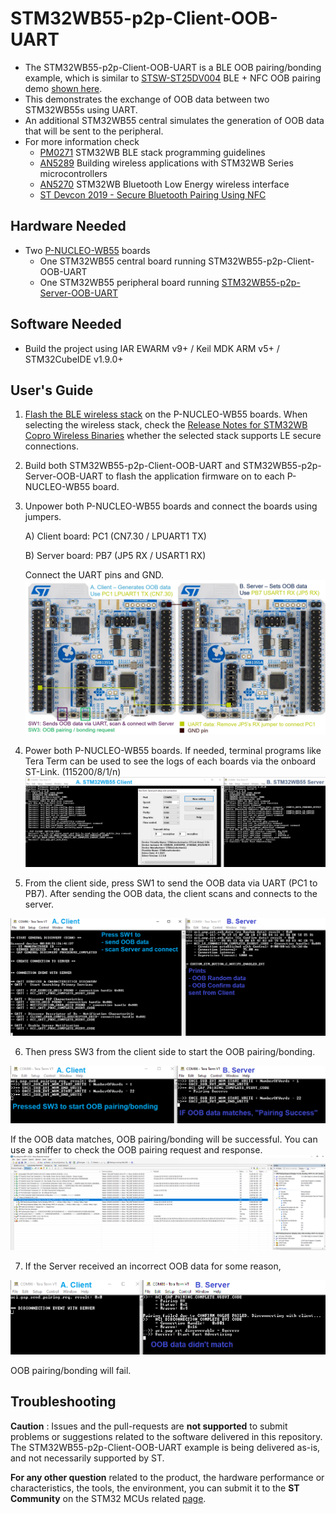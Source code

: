 # STM32WB55-p2p-Client-OOB-UART

* The STM32WB55-p2p-Client-OOB-UART is a BLE OOB pairing/bonding example, which is similar to [STSW-ST25DV004](https://www.st.com/content/st_com/en/products/embedded-software/st25-nfc-rfid-software/stsw-st25dv004.html) BLE + NFC OOB pairing demo [shown here](https://youtu.be/O6livACHRKg).
* This demonstrates the exchange of OOB data between two STM32WB55s using UART.
* An additional STM32WB55 central simulates the generation of OOB data that will be sent to the peripheral.
* For more information check
    *  [PM0271](https://www.st.com/resource/en/programming_manual/pm0271-stm32wb-ble-stack-programming-guidelines-stmicroelectronics.pdf) STM32WB BLE stack programming guidelines
    *  [AN5289](https://www.st.com/resource/en/application_note/dm00598033-building-wireless-applications-with-stm32wb-series-microcontrollers-stmicroelectronics.pdf) Building wireless applications with STM32WB Series microcontrollers
    *  [AN5270](https://www.st.com/resource/en/application_note/an5270-stm32wb-bluetooth-low-energy-wireless-interface-stmicroelectronics.pdf) STM32WB Bluetooth Low Energy wireless interface
    *  [ST Devcon 2019 - Secure Bluetooth Pairing Using NFC](https://www.st.com/content/dam/AME/2019/developers-conference-2019/presentations/STDevCon19_2.5_SecurePairingNFC.pdf)

## Hardware Needed

  * Two [P-NUCLEO-WB55](https://www.st.com/en/evaluation-tools/p-nucleo-wb55.html) boards
    *  One STM32WB55 central board running STM32WB55-p2p-Client-OOB-UART
    *  One STM32WB55 peripheral board running [STM32WB55-p2p-Server-OOB-UART](https://github.com/stm32-hotspot/STM32WB55-p2p-Server-OOB-UART)

## Software Needed

  * Build the project using IAR EWARM v9+ / Keil MDK ARM v5+ / STM32CubeIDE v1.9.0+

## User's Guide

1) [Flash the BLE wireless stack](https://youtu.be/1LvfBC_P6eg) on the P-NUCLEO-WB55 boards. When selecting the wireless stack, check the [Release Notes for STM32WB Copro Wireless Binaries](https://github.com/STMicroelectronics/STM32CubeWB/tree/master/Projects/STM32WB_Copro_Wireless_Binaries/STM32WB5x) whether the selected stack supports LE secure connections.

2) Build both STM32WB55-p2p-Client-OOB-UART and STM32WB55-p2p-Server-OOB-UART to flash the application firmware on to each P-NUCLEO-WB55 board.

3) Unpower both P-NUCLEO-WB55 boards and connect the boards using jumpers.

    A) Client board: PC1 (CN7.30 / LPUART1 TX)

    B) Server board: PB7 (JP5 RX / USART1 RX)

    Connect the UART pins and GND.
    ![UART wire diagram](Utilities/Media/Wire.jpg)

4) Power both P-NUCLEO-WB55 boards. If needed, terminal programs like Tera Term can be used to see the logs of each boards via the onboard ST-Link. (115200/8/1/n)
![TeraTerm logs](Utilities/Media/TeraTerm.png)

5) From the client side, press SW1 to send the OOB data via UART (PC1 to PB7). After sending the OOB data, the client scans and connects to the server.

![Log - OOB data, scan, connect](Utilities/Media/Log-OOB.png)

6) Then press SW3 from the client side to start the OOB pairing/bonding.

![Log - pairing OK](Utilities/Media/Log-OK.png)

If the OOB data matches, OOB pairing/bonding will be successful. You can use a sniffer to check the OOB pairing request and response.
![Sniffer](Utilities/Media/Sniffer.png)

7) If the Server received an incorrect OOB data for some reason,

![Log - pairing KO](Utilities/Media/Log-KO.png)

OOB pairing/bonding will fail.

## Troubleshooting

**Caution** : Issues and the pull-requests are **not supported** to submit problems or suggestions related to the software delivered in this repository. The STM32WB55-p2p-Client-OOB-UART example is being delivered as-is, and not necessarily supported by ST.

**For any other question** related to the product, the hardware performance or characteristics, the tools, the environment, you can submit it to the **ST Community** on the STM32 MCUs related [page](https://community.st.com/s/topic/0TO0X000000BSqSWAW/stm32-mcus).